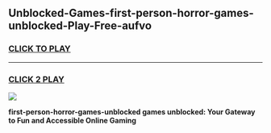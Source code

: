 
## Unblocked-Games-first-person-horror-games-unblocked-Play-Free-aufvo
<h3>
<a href="https://premium76.site?title=first-person-horror-games-unblocked&ref=22A">CLICK TO PLAY</a></h3>
<hr>

<h3>
<a href="https://premium76.site?title=first-person-horror-games-unblocked&ref=22A">CLICK 2 PLAY</a>
  
</h3>

<a href="https://premium76.site?title=first-person-horror-games-unblocked&ref=22A"><img src="https://clearcache.store/games.png"></a>


**first-person-horror-games-unblocked games unblocked: Your Gateway to Fun and Accessible Online Gaming**
